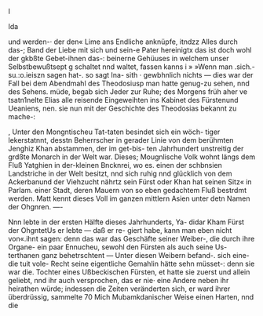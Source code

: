 I

Ida

und werden-· der den« Lime ans Endliche anknüpfe,
itndzz Alles durch das-; Band der Liebe mit sich und sein-e
Pater hereinigtx das ist doch wohl der gkbßte Gebet-ihnen
das-: beinerne Gehüuses in welchem unser Selbstbewußtsept g
schaltet nnd waltet, fassen kanns i »
»Wenn man .sich.-su.:o.ieiszn sagen hat-. so sagt Ina- sith ·
gewbhnlich nichts — dies war der Fall bei dem Abendmahl
des Theodosiusp man hatte genug-zu sehen, nnd des
Sehens. müde, begab sich Jeder zur Ruhe; des Morgens
früh aher ve tsatn1nelte Elias alle reisende Eingeweihten
ins Kabinet des Fürstenund Ueaniens, nen. sie nun mit
der Geschichte des Theodosias bekannt zu mache-:

, Unter den Mongntischeu Tat-taten besindet sich ein wöch-
tiger lekerstatnnt, desstn Beherrscher in gerader Linie von
dem berühmten Jenghiz Khan abstammen, der im get-bis-
ten Jahrhundert unstreitig der grdßte Monarch in der Welt
war. Dieses; Mougnlische Volk wohnt längs dem Fluß
Yatghien in der-kleinen Bncknrei, wo es. einen der schbnsien
Landstriche in der Welt besitzt, nnd sich ruhig nnd glücklich
von dem Ackerbanund der Viehzucht nährtz sein Fürst oder
Khan hat seinen Sitz« in Parlam. einer Stadt, deren Mauern
von so eben gedachtem Fluß bestrdmt werden. Matt kennt
dieses Voll im ganzen mittlern Asien unter detn Namen
der Ohgnren. —-

Nnn lebte in der ersten Hälfte dieses Jahrhunderts, Ya-
didar Kham Fürst der OhgntetUs er lebte — daß er re-
giert habe, kann man eben nicht von«.ihnt sagen: denn das
war das Geschäfte seiner Weiber-, die durch ihre Organe-
ein paar Ennucheu, sewohl den Fürsten als auch seine Us-
terthanen ganz behetrschtent
— Unter diesen Weibern befand-. sich eine- die tuit vole-
Recht seine eigentliche Gemahlin hätte sehn müsset-: denn
sie war die. Tochter eines Ußbeckischen Fürsten, et hatte
sie zuerst und allein geliebt, nnd ihr auch versprochen, das
er nie· eine Andere neben ihr heirathen würde; indessen die
Zeiten veränderten sich, er ward ihrer überdrüssig, sammelte
70 Mich Mubamkdanischer Weise einen Harten, nnd die


